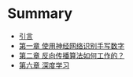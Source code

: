 # Summary

* [引言](README.md)
* [第一章 使用神经网络识别手写数字](chapter1.md)
* [第二章 反向传播算法如何工作的？](chapter2.md)
* [第六章 深度学习](chapter6.md)

